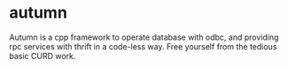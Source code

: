 # autumn
Autumn is a cpp framework to operate database with odbc, and providing rpc services with thrift in a code-less way.  Free yourself from the tedious basic CURD work.
